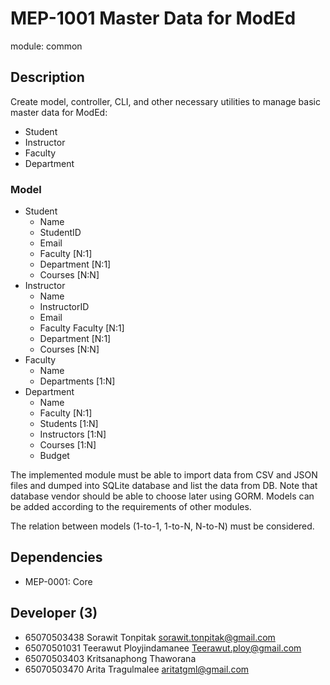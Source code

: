 # MEP-1001 Master Data for ModEd

module: common

## Description

Create model, controller, CLI, and other necessary utilities to manage basic master data
for ModEd:

- Student
- Instructor
- Faculty
- Department

### Model

- Student
  - Name
  - StudentID
  - Email
  - Faculty [N:1]
  - Department [N:1]
  - Courses [N:N]
- Instructor
  - Name
  - InstructorID
  - Email
  - Faculty Faculty [N:1]
  - Department [N:1]
  - Courses [N:N]
- Faculty
  - Name
  - Departments [1:N]
- Department
  - Name
  - Faculty [N:1]
  - Students [1:N]
  - Instructors [1:N]
  - Courses [1:N]
  - Budget

The implemented module must be able to import data from CSV and JSON files and dumped
into SQLite database and list the data from DB. Note that database vendor should be able
to choose later using GORM. Models can be added according to the requirements of other
modules.

The relation between models (1-to-1, 1-to-N, N-to-N) must be considered.

## Dependencies

- MEP-0001: Core

## Developer (3)

- 65070503438 Sorawit Tonpitak sorawit.tonpitak@gmail.com
- 65070501031 Teerawut Ployjindamanee Teerawut.ploy@gmail.com
- 65070503403 Kritsanaphong Thaworana
- 65070503470 Arita Tragulmalee aritatgml@gmail.com
